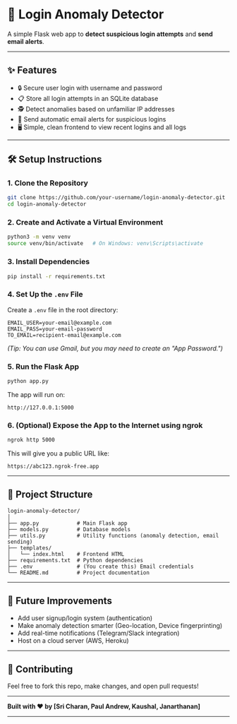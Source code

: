 # 🚨 Login Anomaly Detector

A simple Flask web app to **detect suspicious login attempts** and **send email alerts**.

---

## ✨ Features
- 🔒 Secure user login with username and password
- 📋 Store all login attempts in an SQLite database
- 🕵️ Detect anomalies based on unfamiliar IP addresses
- 📧 Send automatic email alerts for suspicious logins
- 🖥️ Simple, clean frontend to view recent logins and all logs

---

## 🛠️ Setup Instructions

### 1. Clone the Repository
```bash
git clone https://github.com/your-username/login-anomaly-detector.git
cd login-anomaly-detector
```

### 2. Create and Activate a Virtual Environment
```bash
python3 -m venv venv
source venv/bin/activate   # On Windows: venv\Scripts\activate
```

### 3. Install Dependencies
```bash
pip install -r requirements.txt
```

### 4. Set Up the `.env` File
Create a `.env` file in the root directory:
```
EMAIL_USER=your-email@example.com
EMAIL_PASS=your-email-password
TO_EMAIL=recipient-email@example.com
```

*(Tip: You can use Gmail, but you may need to create an "App Password.")*

### 5. Run the Flask App
```bash
python app.py
```

The app will run on:
```
http://127.0.0.1:5000
```

### 6. (Optional) Expose the App to the Internet using ngrok
```bash
ngrok http 5000
```
This will give you a public URL like:
```
https://abc123.ngrok-free.app
```

---

## 📂 Project Structure
```
login-anomaly-detector/
│
├── app.py            # Main Flask app
├── models.py         # Database models
├── utils.py          # Utility functions (anomaly detection, email sending)
├── templates/
│   └── index.html    # Frontend HTML
├── requirements.txt  # Python dependencies
├── .env              # (You create this) Email credentials
└── README.md         # Project documentation
```

---

## 🤔 Future Improvements
- Add user signup/login system (authentication)
- Make anomaly detection smarter (Geo-location, Device fingerprinting)
- Add real-time notifications (Telegram/Slack integration)
- Host on a cloud server (AWS, Heroku)

---

## 💬 Contributing
Feel free to fork this repo, make changes, and open pull requests!

---

**Built with ❤️ by [Sri Charan, Paul Andrew, Kaushal, Janarthanan]**

---


